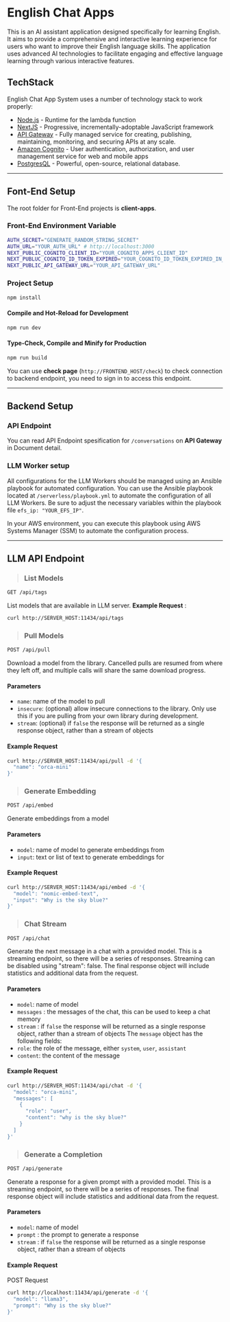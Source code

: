 # English Chat Apps
This is an AI assistant application designed specifically for learning English. It aims to provide a comprehensive and interactive learning experience for users who want to improve their English language skills. The application uses advanced AI technologies to facilitate engaging and effective language learning through various interactive features.

## TechStack

English Chat App System uses a number of technology stack to work properly:
- [Node.js](https://nodejs.org/) - Runtime for the lambda function
- [NextJS](https://nextjs.org/) - Progressive, incrementally-adoptable JavaScript framework
- [API Gateway](https://aws.amazon.com/api-gateway/) - Fully managed service for creating, publishing, maintaining, monitoring, and securing APIs at any scale.
- [Amazon Cognito](https://aws.amazon.com/pm/cognito/) - User authentication, authorization, and user management service for web and mobile apps
- [PostgresQL](https://www.postgresql.org) - Powerful, open-source, relational database.

<hr>

## Font-End Setup
The root folder for Front-End projects is **client-apps**.
### Front-End Environment Variable

```sh
AUTH_SECRET="GENERATE_RANDOM_STRING_SECRET"
AUTH_URL="YOUR_AUTH_URL" # http://localhost:3000
NEXT_PUBLIC_COGNITO_CLIENT_ID="YOUR_COGNITO_APPS_CLIENT_ID"
NEXT_PUBLUC_COGNITO_ID_TOKEN_EXPIRED="YOUR_COGNITO_ID_TOKEN_EXPIRED_IN_MINUTES"
NEXT_PUBLIC_API_GATEWAY_URL="YOUR_API_GATEWAY_URL"
```

### Project Setup

```sh
npm install
```

#### Compile and Hot-Reload for Development

```sh
npm run dev
```

#### Type-Check, Compile and Minify for Production

```sh
npm run build
```

You can use **check page** (`http://FRONTEND_HOST/check`) to check connection to backend endpoint, you need to sign in to access this endpoint.
<hr>

## Backend Setup

### API Endpoint
You can read API Endpoint spesification for `/conversations` on **API Gateway** in Document detail.

### LLM Worker setup
All configurations for the LLM Workers should be managed using an Ansible playbook for automated configuration. You can use the Ansible playbook located at `/serverless/playbook.yml` to automate the configuration of all LLM Workers. Be sure to adjust the necessary variables within the playbook file `efs_ip: "YOUR_EFS_IP"`.

In your AWS environment, you can execute this playbook using AWS Systems Manager (SSM) to automate the configuration process.

<hr>

## **LLM API Endpoint**
> ### List Models
```sh
GET /api/tags
```
List models that are available in LLM server. **Example Request** :
```sh
curl http://SERVER_HOST:11434/api/tags
```

> ### Pull Models
```sh
POST /api/pull
```
Download a model from the library. Cancelled pulls are resumed from where they left off, and multiple calls will share the same download progress.

#### Parameters
- `name`: name of the model to pull
- `insecure`: (optional) allow insecure connections to the library. Only use this if you are pulling from your own library during development.
- `stream`: (optional) if `false` the response will be returned as a single response object, rather than a stream of objects
#### Example Request
```sh
curl http://SERVER_HOST:11434/api/pull -d '{
  "name": "orca-mini"
}'
```

> ### Generate Embedding
```sh
POST /api/embed
```
Generate embeddings from a model

#### Parameters
- `model`: name of model to generate embeddings from
- `input`: text or list of text to generate embeddings for

#### Example Request
```sh
curl http://SERVER_HOST:11434/api/embed -d '{
  "model": "nomic-embed-text",
  "input": "Why is the sky blue?"
}'
```

> ### Chat Stream
```sh
POST /api/chat
```
Generate the next message in a chat with a provided model. This is a streaming endpoint, so there will be a series of responses. Streaming can be disabled using "stream": false. The final response object will include statistics and additional data from the request.

#### Parameters
- `model`: name of model
- `messages` : the messages of the chat, this can be used to keep a chat memory
- `stream` : if `false` the response will be returned as a single response object, rather than a stream of objects
The `message` object has the following fields:
- `role`: the role of the message, either `system`, `user`, `assistant`
- `content`: the content of the message

#### Example Request
```sh
curl http://SERVER_HOST:11434/api/chat -d '{
  "model": "orca-mini",
  "messages": [
    {
      "role": "user",
      "content": "why is the sky blue?"
    }
  ]
}'
```

> ### Generate a Completion
```sh
POST /api/generate
```
Generate a response for a given prompt with a provided model. This is a streaming endpoint, so there will be a series of responses. The final response object will include statistics and additional data from the request.

#### Parameters
- `model`: name of model
- `prompt` : the prompt to generate a response
- `stream` : if `false` the response will be returned as a single response object, rather than a stream of objects

#### Example Request
POST Request
```sh
curl http://localhost:11434/api/generate -d '{
  "model": "llama3",
  "prompt": "Why is the sky blue?"
}'
```